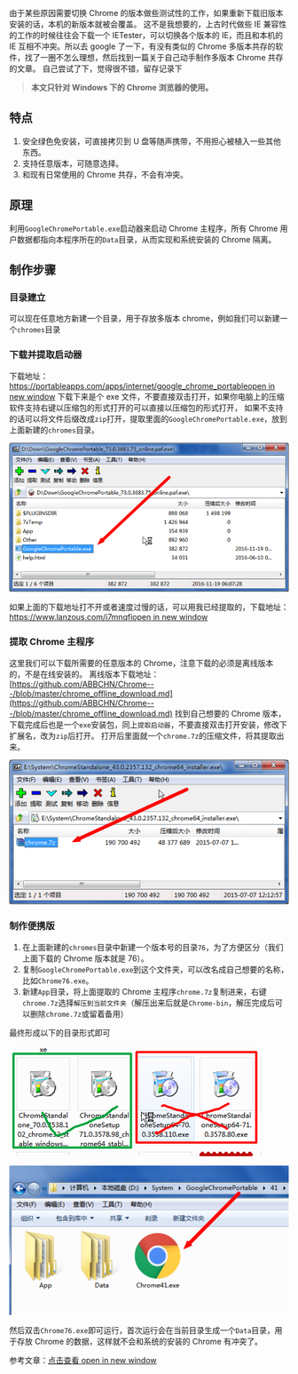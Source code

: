 由于某些原因需要切换 Chrome 的版本做些测试性的工作，如果重新下载旧版本安装的话，本机的新版本就被会覆盖。
这不是我想要的，上古时代做些 IE 兼容性的工作的时候往往会下载一个 IETester，可以切换各个版本的 IE，而且和本机的 IE 互相不冲突。所以去 google 了一下，有没有类似的 Chrome 多版本共存的软件，找了一圈不怎么理想，然后找到一篇关于自己动手制作多版本 Chrome 共存的文章。
自己尝试了下，觉得很不错，留存记录下

> **本文只针对 Windows 下的 Chrome 浏览器的使用。**

## 特点

1.  安全绿色免安装，可直接拷贝到 U 盘等随声携带，不用担心被植入一些其他东西。
2.  支持任意版本，可随意选择。
3.  和现有日常使用的 Chrome 共存，不会有冲突。

## 原理

利用`GoogleChromePortable.exe`启动器来启动 Chrome 主程序，所有 Chrome 用户数据都指向本程序所在的`Data`目录，从而实现和系统安装的 Chrome 隔离。

## 制作步骤

### 目录建立

可以现在任意地方新建一个目录，用于存放多版本 chrome，例如我们可以新建一个`chromes`目录

### 下载并提取启动器

下载地址：[https://portableapps.com/apps/internet/google_chrome_portableopen in new window](https://portableapps.com/apps/internet/google_chrome_portable)
下载下来是个 exe 文件，不要直接双击打开，如果你电脑上的压缩软件支持右键以压缩包的形式打开的可以直接以压缩包的形式打开，
如果不支持的话可以将文件后缀改成`zip`打开，提取里面的`GoogleChromePortable.exe`，放到上面新建的`chromes`目录。

![图1](\images\chrome1.png)

如果上面的下载地址打不开或者速度过慢的话，可以用我已经提取的，下载地址：[https://www.lanzous.com/i7mnqfiopen in new window](https://www.lanzous.com/i7mnqfi)

### 提取 Chrome 主程序

这里我们可以下载所需要的任意版本的 Chrome，注意下载的必须是离线版本的，不是在线安装的。
离线版本下载地址：[https://github.com/ABBCHN/Chrome---/blob/master/chrome_offline_download.md](https://github.com/ABBCHN/Chrome---/blob/master/chrome_offline_download.md)
找到自己想要的 Chrome 版本，下载完成后也是一个`exe`安装包，同上`提取启动器`，不要直接双击打开安装，修改下扩展名，改为`zip`后打开。
打开后里面就一个`chrome.7z`的压缩文件，将其提取出来。

![图2](\images\chrome2.png)

### 制作便携版

1.  在上面新建的`chromes`目录中新建一个版本号的目录`76`，为了方便区分（我们上面下载的 Chrome 版本就是 76）。
2.  复制`GoogleChromePortable.exe`到这个文件夹，可以改名成自己想要的名称，比如`Chrome76.exe`。
3.  新建`App`目录，将上面提取的 Chrome 主程序`chrome.7z`复制进来，右键`chrome.7z`选择`解压到当前文件夹`（解压出来后就是`Chrome-bin`，解压完成后可以删除`chrome.7z`或留着备用）

最终形成以下的目录形式即可

![图3](\images\chrome3.png)

![图4](\images\chrome4.png)


然后双击`Chrome76.exe`即可运行，首次运行会在当前目录生成一个`Data`目录，用于存放 Chrome 的数据，这样就不会和系统的安装的 Chrome 有冲突了。

参考文章：[点击查看 open in new window](https://www.cnblogs.com/xiangyuecn/p/10583788.html)
